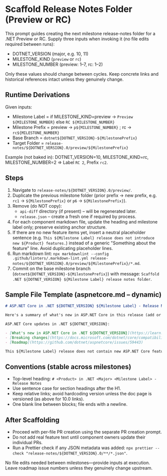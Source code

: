 # Scaffold Release Notes Folder (Preview or RC)

This prompt guides creating the next milestone release-notes folder for a .NET Preview or RC. Supply three inputs when invoking it (no file edits required between runs):

- DOTNET_VERSION (major, e.g. 10, 11)
- MILESTONE_KIND (`preview` or `rc`)
- MILESTONE_NUMBER (preview: 1–7, rc: 1–2)

Only these values should change between cycles. Keep concrete links and historical references intact unless they genuinely change.

## Runtime Derivations

Given inputs:

- Milestone Label = if MILESTONE_KIND=preview → `Preview ${MILESTONE_NUMBER}` else `RC ${MILESTONE_NUMBER}`
- Milestone Prefix = preview → `p${MILESTONE_NUMBER}` ; rc → `rc${MILESTONE_NUMBER}`
- Base Branch = `dotnet${DOTNET_VERSION}-${MilestonePrefix}`
- Target Folder = `release-notes/${DOTNET_VERSION}.0/preview/${MilestonePrefix}`

Example (not baked in): DOTNET_VERSION=10, MILESTONE_KIND=rc, MILESTONE_NUMBER=2 ⇒ Label `RC 2`, Prefix `rc2`.

## Steps

1. Navigate to `release-notes/${DOTNET_VERSION}.0/preview/`.
1. Duplicate the previous milestone folder (prior prefix → new prefix, e.g. `rc1` → `${MilestonePrefix}` or `p6` → `${MilestonePrefix}`).
1. Remove (do NOT copy):
   - `api-diff` directory (if present) – will be regenerated later.
   - `release.json` – create a fresh one if required by process.
1. For each component markdown file, update the heading and milestone label only; preserve existing anchor structure.
1. If there are no new feature items yet, insert a neutral placeholder sentence (e.g. `This ${Milestone Label} release does not introduce new ${Product} features.`) instead of a generic "Something about the feature" line. Avoid duplicating placeholder lines.
1. Run markdown lint: `npx markdownlint --config .github/linters/.markdown-lint.yml release-notes/${DOTNET_VERSION}.0/preview/${MilestonePrefix}/*.md`.
1. Commit on the base milestone branch (`dotnet${DOTNET_VERSION}-${MilestonePrefix}`) with message: `Scaffold .NET ${DOTNET_VERSION} ${Milestone Label} release notes folder`.

## Sample File Template (aspnetcore.md – dynamic)

```markdown
# ASP.NET Core in .NET ${DOTNET_VERSION} ${Milestone Label} - Release Notes

Here's a summary of what's new in ASP.NET Core in this release (add or remove sections as needed).

ASP.NET Core updates in .NET ${DOTNET_VERSION}:

- [What's new in ASP.NET Core in .NET ${DOTNET_VERSION}](https://learn.microsoft.com/aspnet/core/release-notes/aspnetcore-${DOTNET_VERSION}.0) documentation.
- [Breaking changes](https://docs.microsoft.com/dotnet/core/compatibility/${DOTNET_VERSION}.0#aspnet-core)
- [Roadmap](https://github.com/dotnet/aspnetcore/issues/59443)

This ${Milestone Label} release does not contain new ASP.NET Core feature additions.
```

## Conventions (stable across milestones)

- Top-level heading: `# <Product> in .NET <Major> <Milestone Label> - Release Notes`
- Use sentence case for section headings after the H1.
- Keep relative links; avoid hardcoding version unless the doc page is versioned (as above for 10.0 links).
- One blank line between blocks; file ends with a newline.

## After Scaffolding

- Proceed with per-file PR creation using the separate PR creation prompt.
- Do not add real feature text until component owners update their individual PRs.
- Run a Prettier check if any JSON metadata was added: `npx prettier --check "release-notes/${DOTNET_VERSION}.0/**/*.json"`.

No file edits needed between milestones—provide inputs at execution. Leave roadmap issue numbers unless they genuinely change upstream.
